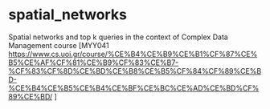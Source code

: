 # spatial_networks
Spatial networks and top k queries in the context of Complex Data Management course [MYY041 https://www.cs.uoi.gr/course/%CE%B4%CE%B9%CE%B1%CF%87%CE%B5%CE%AF%CF%81%CE%B9%CF%83%CE%B7-%CF%83%CF%8D%CE%BD%CE%B8%CE%B5%CF%84%CF%89%CE%BD-%CE%B4%CE%B5%CE%B4%CE%BF%CE%BC%CE%AD%CE%BD%CF%89%CE%BD/ ]
